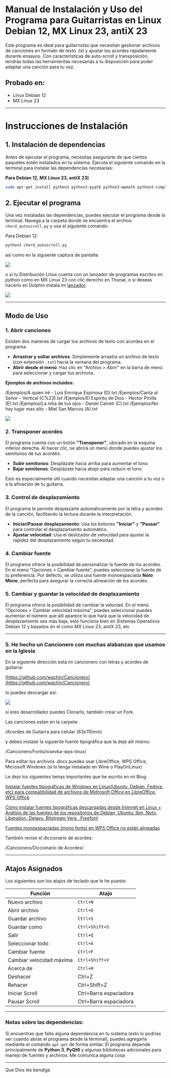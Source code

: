 # Manual de Instalación y Uso del Programa para Guitarristas en Linux Debian 12, MX Linux 23, antiX 23

Este programa es ideal para guitarristas que necesitan gestionar archivos de canciones en formato de texto .txt y ajustar los acordes rápidamente durante ensayos. Con características de auto-scroll y transposición, tendrás todas las herramientas necesarias a tu disposición para poder adaptar una canción para tu voz.

## Probado en:
- Linux Debian 12
- MX Linux 23


---

# Instrucciones de Instalación

## 1. Instalación de dependencias
Antes de ejecutar el programa, necesitas asegurarte de que ciertos paquetes estén instalados en tu sistema. Ejecuta el siguiente comando en la terminal para instalar las dependencias necesarias:

**Para Debian 12, MX Linux 23, antiX 23)**

```bash
sudo apt-get install python3 python3-pyqt6 python3-mpmath python3-simplejson python3-all-dev fonts-noto-mono
```

## 2. Ejecutar el programa
Una vez instaladas las dependencias, puedes ejecutar el programa desde la terminal. Navega a la carpeta donde se encuentra el archivo `chord_autoscroll.py` y usa el siguiente comando:

Para Debian 12:

```bash
python3 chord_autoscroll.py
```

así como en la siguiente captura de pantalla:

![](src/vx_images/01-lanzando-chord_autoscroll.py.webp)

o si tu Distribución Linux cuenta con un lanzador de programas escritos en python como en MX Linux 23 con clic derecho en Thunar, o si deseas hacerlo en Dolphin instala mi [lanzador](https://facilitarelsoftwarelibre.blogspot.com/2024/08/anadir-dolphin-una-opcion-para-ejecutar-scrpts-en-python.html):


![](src/vx_images/05-lanzador-python-para-dolphin.png)

---

## Modo de Uso

### 1. **Abrir canciones**
Existen dos maneras de cargar tus archivos de texto con acordes en el programa:
- **Arrastrar y soltar archivos**: Simplemente arrastra un archivo de texto (con extensión `.txt`) hacia la ventana del programa.
- **Abrir desde el menú**: Haz clic en "Archivo > Abrir" en la barra de menú para seleccionar y cargar tus archivos.

**Ejemplos de archivos incluidos:**

/Ejemplos/A quien iré - Luis Enrrique Espinosa (D).txt
/Ejemplos/Canta al Señor - Vertical (C%23).txt
/Ejemplos/El Espíritu de Dios - Hector Pinilla (E).txt
/Ejemplos/La niña de tus ojos - Daniel Calveti (C).txt
/Ejemplos/No hay lugar mas alto - Miel San Marcos (A).txt

![](src/vx_images/04--Portada-la-niña-de-tus-ojos.png)

### 2. **Transponer acordes**
El programa cuenta con un botón **"Transponer"**, ubicado en la esquina inferior derecha. Al hacer clic, se abrirá un menú donde puedes ajustar los semitonos de tus acordes:
- **Subir semitonos**: Desplázate hacia arriba para aumentar el tono.
- **Bajar semitonos**: Desplázate hacia abajo para reducir el tono.

Esto es especialmente útil cuando necesitas adaptar una canción a tu voz o a la afinación de tu guitarra.

### 3. **Control de desplazamiento**
El programa te permite desplazarte automáticamente por la letra y acordes de la canción, facilitando la lectura durante la interpretación.

- **Iniciar/Pausar desplazamiento**: Usa los botones **"Iniciar"** y **"Pausar"** para controlar el desplazamiento automático.
- **Ajustar velocidad**: Usa el deslizador de velocidad para ajustar la rapidez del desplazamiento según tu necesidad.

### 4. **Cambiar fuente**
El programa ofrece la posibilidad de personalizar la fuente de los acordes. En el menú "Opciones > Cambiar fuente", puedes seleccionar la fuente de tu preferencia. Por defecto, se utiliza una fuente monoespaciada **Noto Mono**, perfecta para asegurar la correcta alineación de los acordes.

### 5. **Cambiar y guardar la velocidad de desplazamiento**
El programa ofrece la posibilidad de cambiar la velociad. En el menú "Opciones > Cambiar velocidad máxima", puedes seleccionar puedes aumentar el número que allí aparece lo que hará que la velocidad de desplazamiento sea más baja, esto funciona bien en Sistemas Operativos Debian 12 y basados en el como MX Linux 23, antiX 23, etc

---

### 5. He hecho un Cancionero con muchas alabanzas que usamos en la Iglesia

 En la siguiente dirección está mi cancionero con letras y acordes de guitarra:

[https://github.com/wachin/Cancionero](https://github.com/wachin/Cancionero)

lo puedes descargar así:

![](src/vx_images/03-descarga-mi-cancionero-de-canciones-con-acordes-de-guitarra.webp)

si eres desarrollador puedes Clonarlo, también crear un Fork.

Las canciones están en la carpeta:

/Acordes de Guitarra para celular (63x110mm)

y debes instalar la siguiente fuente tipográfica que la dejé allí mismo:

/Cancionero/Fonts/iosevka-wps-linux/

Para editar los archivos .docx puedes usar LibreOffice, WPS Office, Microsoft Windows (si lo tenga instalado en Wine o PlayOnLinux)

Le dejo los siguientes temas importantes que he escrito en mi Blog:

[Instalar fuentes tipográficas de Windows en Linux(Ubuntu, Debian, Fedora, etc) para compatibilidad de archivos de Midrosoft Office en LibreOffice, WPS Office](https://facilitarelsoftwarelibre.blogspot.com/2018/11/instalar-fuentes-de-windows-en.html)

[Cómo instalar fuentes tipográficas descargadas desde Internet en Linux + Análisis de las fuentes de los repositorios de Debian, Ubuntu: Ibm, Noto, Liberation, Dejavu, Bitstream Vera , Freefont](https://facilitarelsoftwarelibre.blogspot.com/2021/01/como-instalar-fuentes-tipograficas-en-linux.html)

[Fuentes monoespaciadas (mono fonts) en WPS Office no están alineadas](https://facilitarelsoftwarelibre.blogspot.com/2022/05/problema-con-las-fuentes-monoespaciadas.html)

También revise el diccionario de acordes:

/Cancionero/Diccionario de Acordes/

---

## Atajos Asignados  
Los siguientes son los atajos de teclado que le he puesto:

| Función                  | Atajo         |
|--------------------------|---------------|
| Nuevo archivo            | `Ctrl+N`      |
| Abrir archivo            | `Ctrl+O`      |
| Guardar archivo          | `Ctrl+S`      |
| Guardar como             | `Ctrl+Shift+S`|
| Salir                    | `Ctrl+Q`      |
| Seleccionar todo          | `Ctrl+A`      |
| Cambiar fuente           | `Ctrl+F`      |
| Cambiar velocidad máxima | `Ctrl+Shift+V`|
| Acerca de                | `Ctrl+H`      |
| Deshacer	| Ctrl+Z |
| Rehacer	| Ctrl+Shift+Z |
| Iniciar Scroll	| Ctrl+Barra espaciadora |
| Pausar Scroll	| Ctrl+Barra espaciadora |

---

### **Notas sobre las dependencias:**

Si encuentras que falta alguna dependencia en tu sistema (esto lo podrías ver cuando abras el programa desde la terminal), puedes agregarla mediante el comando `apt-get` de forma similar. El programa depende principalmente de **Python 3**, **PyQt6** y algunas bibliotecas adicionales para manejo de fuentes y archivos. Me comunica alguna cosa

---

Que Dios les bendiga

